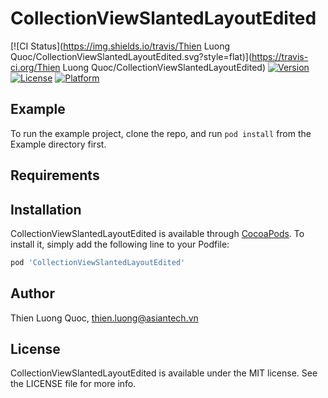 # CollectionViewSlantedLayoutEdited

[![CI Status](https://img.shields.io/travis/Thien Luong Quoc/CollectionViewSlantedLayoutEdited.svg?style=flat)](https://travis-ci.org/Thien Luong Quoc/CollectionViewSlantedLayoutEdited)
[![Version](https://img.shields.io/cocoapods/v/CollectionViewSlantedLayoutEdited.svg?style=flat)](https://cocoapods.org/pods/CollectionViewSlantedLayoutEdited)
[![License](https://img.shields.io/cocoapods/l/CollectionViewSlantedLayoutEdited.svg?style=flat)](https://cocoapods.org/pods/CollectionViewSlantedLayoutEdited)
[![Platform](https://img.shields.io/cocoapods/p/CollectionViewSlantedLayoutEdited.svg?style=flat)](https://cocoapods.org/pods/CollectionViewSlantedLayoutEdited)

## Example

To run the example project, clone the repo, and run `pod install` from the Example directory first.

## Requirements

## Installation

CollectionViewSlantedLayoutEdited is available through [CocoaPods](https://cocoapods.org). To install
it, simply add the following line to your Podfile:

```ruby
pod 'CollectionViewSlantedLayoutEdited'
```

## Author

Thien Luong Quoc, thien.luong@asiantech.vn

## License

CollectionViewSlantedLayoutEdited is available under the MIT license. See the LICENSE file for more info.

